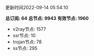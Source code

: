 更新时间2022-09-14 05:54:10

**总订阅: 64**
**总节点: 9943**
**有效节点: 1960**
- v2ray节点: 1577
- ssr节点: 10
- trojan节点: 78
- ss节点: 295
